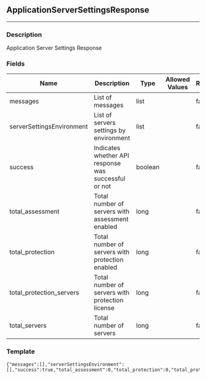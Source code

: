## ApplicationServerSettingsResponse
---
### Description
Application Server Settings Response
### Fields
| Name | Description | Type | Allowed Values | Required |
| ---- | ----------- | ---- | -------------- | -------- |
| messages | List of messages | list |  | false |
| serverSettingsEnvironment | List of servers settings by environment | list |  | false |
| success | Indicates whether API response was successful or not | boolean |  | false |
| total_assessment | Total number of servers with assessment enabled | long |  | false |
| total_protection | Total number of servers with protection enabled | long |  | false |
| total_protection_servers | Total number of servers with protection license | long |  | false |
| total_servers | Total number of servers | long |  | false |
### Template
```
{"messages":[],"serverSettingsEnvironment":[],"success":true,"total_assessment":0,"total_protection":0,"total_protection_servers":0,"total_servers":0}
```
